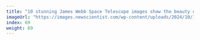 ```yaml
---
title: "10 stunning James Webb Space Telescope images show the beauty of space"
imageUrl: "https://images.newscientist.com/wp-content/uploads/2024/10/17100618/sei225115412-1.jpg?width=788"
index: 69
weight: 69
---
```

